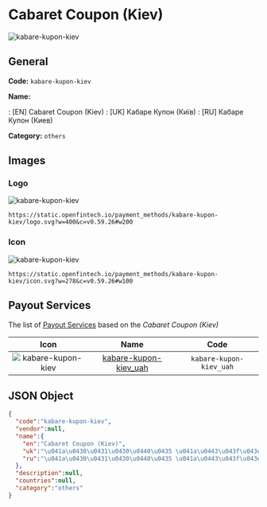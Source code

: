 
# Cabaret Coupon (Kiev) 
![kabare-kupon-kiev](https://static.openfintech.io/payment_methods/kabare-kupon-kiev/logo.svg?w=400&c=v0.59.26#w200)  

## General 
**Code:** `kabare-kupon-kiev` 
 
**Name:** 
 
:	[EN] Cabaret Coupon (Kiev) 
:	[UK] Кабаре Купон (Київ) 
:	[RU] Кабаре Купон (Киев) 
 
**Category:** `others` 
 

## Images 

### Logo 
![kabare-kupon-kiev](https://static.openfintech.io/payment_methods/kabare-kupon-kiev/logo.svg?w=400&c=v0.59.26#w200)  

```
https://static.openfintech.io/payment_methods/kabare-kupon-kiev/logo.svg?w=400&c=v0.59.26#w200
```  

### Icon 
![kabare-kupon-kiev](https://static.openfintech.io/payment_methods/kabare-kupon-kiev/icon.svg?w=278&c=v0.59.26#w100)  

```
https://static.openfintech.io/payment_methods/kabare-kupon-kiev/icon.svg?w=278&c=v0.59.26#w100
```  

## Payout Services 
 
The list of [Payout Services](/payout-services/) based on the _Cabaret Coupon (Kiev)_ 

|Icon|Name|Code| 
|:---:|:---:|:---:| 
|![kabare-kupon-kiev](https://static.openfintech.io/payout_methods/kabare-kupon-kiev/icon.svg?w=278&c=v0.59.26#w40) |[kabare-kupon-kiev_uah](/payout-services/kabare-kupon-kiev_uah/)|`kabare-kupon-kiev_uah`| 
 

## JSON Object 

```json
{
  "code":"kabare-kupon-kiev",
  "vendor":null,
  "name":{
    "en":"Cabaret Coupon (Kiev)",
    "uk":"\u041a\u0430\u0431\u0430\u0440\u0435 \u041a\u0443\u043f\u043e\u043d (\u041a\u0438\u0457\u0432)",
    "ru":"\u041a\u0430\u0431\u0430\u0440\u0435 \u041a\u0443\u043f\u043e\u043d (\u041a\u0438\u0435\u0432)"
  },
  "description":null,
  "countries":null,
  "category":"others"
}
```  
